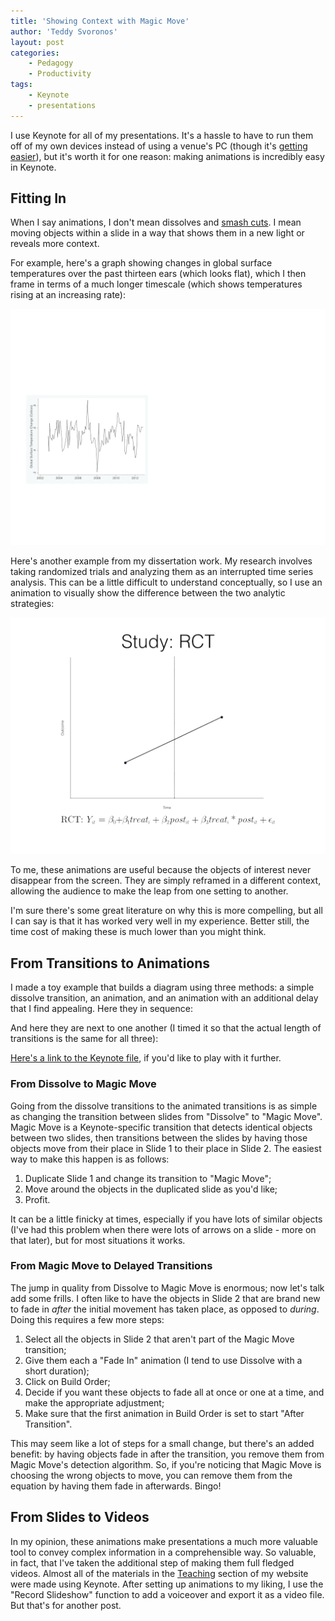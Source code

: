 ```yaml
---
title: 'Showing Context with Magic Move'
author: 'Teddy Svoronos'
layout: post
categories:
    - Pedagogy
    - Productivity
tags:
    - Keynote
    - presentations
---
```

I use Keynote for all of my presentations. It's a hassle to have to run them off of my own devices instead of using a venue's PC (though it's [getting easier](http://teddysvoronos.com/2014/04/03/wireless-presenting-just-got-a-lot-easier/)), but it's worth it for one reason: making animations is incredibly easy in Keynote.

## Fitting In

When I say animations, I don't mean dissolves and [smash cuts](https://en.m.wikipedia.org/wiki/Smash_cut). I mean moving objects within a slide in a way that shows them in a new light or reveals more context.

For example, here's a graph showing changes in global surface temperatures over the past thirteen ears (which looks flat), which I then frame in terms of a much longer timescale (which shows temperatures rising at an increasing rate):

![](/assets/img/2015-07-climatechange.gif) 

Here's another example from my dissertation work. My research involves taking randomized trials and analyzing them as an interrupted time series analysis. This can be a little difficult to understand conceptually, so I use an animation to visually show the difference between the two analytic strategies:

![](/assets/img/2015-07-its.gif) 

To me, these animations are useful because the objects of interest never disappear from the screen. They are simply reframed in a different context, allowing the audience to make the leap from one setting to another.

I'm sure there's some great literature on why this is more compelling, but all I can say is that it has worked very well in my experience. Better still, the time cost of making these is much lower than you might think.

## From Transitions to Animations

I made a toy example that builds a diagram using three methods: a simple dissolve transition, an animation, and an animation with an additional delay that I find appealing. Here they in sequence:

And here they are next to one another (I timed it so that the actual length of transitions is the same for all three):

[Here's a link to the Keynote file](/downloads/Magic-Move-Sample.key.zip), if you'd like to play with it further.

### From Dissolve to Magic Move

Going from the dissolve transitions to the animated transitions is as simple as changing the transition between slides from "Dissolve" to "Magic Move". Magic Move is a Keynote-specific transition that detects identical objects between two slides, then transitions between the slides by having those objects move from their place in Slide 1 to their place in Slide 2. The easiest way to make this happen is as follows:

  1. Duplicate Slide 1 and change its transition to "Magic Move";
  2. Move around the objects in the duplicated slide as you'd like;
  3. Profit.

It can be a little finicky at times, especially if you have lots of similar objects (I've had this problem when there were lots of arrows on a slide - more on that later), but for most situations it works.

### From Magic Move to Delayed Transitions

The jump in quality from Dissolve to Magic Move is enormous; now let's talk add some frills. I often like to have the objects in Slide 2 that are brand new to fade in _after_ the initial movement has taken place, as opposed to _during_. Doing this requires a few more steps:

  1. Select all the objects in Slide 2 that aren't part of the Magic Move transition;
  2. Give them each a "Fade In" animation (I tend to use Dissolve with a short duration);
  3. Click on Build Order;
  4. Decide if you want these objects to fade all at once or one at a time, and make the appropriate adjustment;
  5. Make sure that the first animation in Build Order is set to start "After Transition".

This may seem like a lot of steps for a small change, but there's an added benefit: by having objects fade in after the transition, you remove them from Magic Move's detection algorithm. So, if you're noticing that Magic Move is choosing the wrong objects to move, you can remove them from the equation by having them fade in afterwards. Bingo!

## From Slides to Videos

In my opinion, these animations make presentations a much more valuable tool to convey complex information in a comprehensible way. So valuable, in fact, that I've taken the additional step of making them full fledged videos. Almost all of the materials in the [Teaching](http://www.teddysvoronos.com/teaching) section of my website were made using Keynote. After setting up animations to my liking, I use the "Record Slideshow" function to add a voiceover and export it as a video file. But that's for another post.
